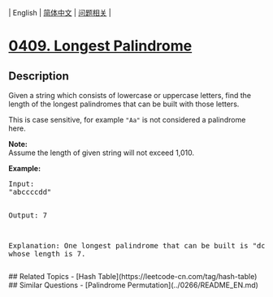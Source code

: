 
| English | [简体中文](README.md) | [问题相关](QUESTION.md) |
# [0409. Longest Palindrome](https://leetcode-cn.com/problems/longest-palindrome/)
## Description
<p>Given a string which consists of lowercase or uppercase letters, find the length of the longest palindromes that can be built with those letters.</p>

<p>This is case sensitive, for example <code>"Aa"</code> is not considered a palindrome here.</p>

<p><b>Note:</b><br />
Assume the length of given string will not exceed 1,010.
</p>

<p><b>Example: </b>
<pre>
Input:
"abccccdd"

Output:
7

Explanation:
One longest palindrome that can be built is "dccaccd", whose length is 7.
</pre>
</p>
## Related Topics
- [Hash Table](https://leetcode-cn.com/tag/hash-table)
## Similar Questions
- [Palindrome Permutation](../0266/README_EN.md)
